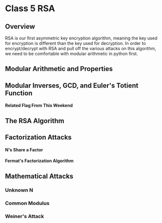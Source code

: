 # Class 5 RSA

## Overview
RSA is our first asymmetric key encryption algorithm, meaning the key used for encryption is different than the key used for decryption. In order to encrypt/decrypt with RSA and pull off the various attacks on this algorithm, we need to be comfortable with modular arithmetic in python first. 


## Modular Arithmetic and Properties

## Modular Inverses, GCD, and Euler's Totient Function

#### Related Flag From This Weekend 

## The RSA Algorithm 

## Factorization Attacks

#### N's Share a Factor

#### Fermat's Factorization Algorithm 

## Mathematical Attacks

### Unknown N

### Common Modulus 

### Weiner's Attack




